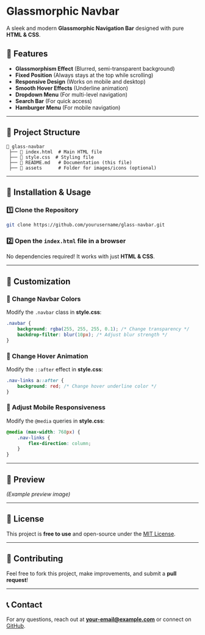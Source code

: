 # Glassmorphic Navbar

A sleek and modern **Glassmorphic Navigation Bar** designed with pure **HTML & CSS**.

## 📌 Features

- **Glassmorphism Effect** (Blurred, semi-transparent background)
- **Fixed Position** (Always stays at the top while scrolling)
- **Responsive Design** (Works on mobile and desktop)
- **Smooth Hover Effects** (Underline animation)
- **Dropdown Menu** (For multi-level navigation)
- **Search Bar** (For quick access)
- **Hamburger Menu** (For mobile navigation)

---

## 📁 Project Structure

```
📂 glass-navbar
 ├── 📄 index.html  # Main HTML file
 ├── 🎨 style.css  # Styling file
 ├── 📄 README.md   # Documentation (this file)
 ├── 📂 assets      # Folder for images/icons (optional)
```

---

## 🚀 Installation & Usage

### 1️⃣ Clone the Repository

```sh
git clone https://github.com/yourusername/glass-navbar.git
```

### 2️⃣ Open the `index.html` file in a browser

No dependencies required! It works with just **HTML & CSS**.

---

## 🎨 Customization

### 🔹 Change Navbar Colors

Modify the `.navbar` class in **style.css**:

```css
.navbar {
    background: rgba(255, 255, 255, 0.1); /* Change transparency */
    backdrop-filter: blur(10px); /* Adjust blur strength */
}
```

### 🔹 Change Hover Animation

Modify the `::after` effect in **style.css**:

```css
.nav-links a::after {
    background: red; /* Change hover underline color */
}
```

### 🔹 Adjust Mobile Responsiveness

Modify the `@media` queries in **style.css**:

```css
@media (max-width: 768px) {
    .nav-links {
        flex-direction: column;
    }
}
```

---

## 📸 Preview

&#x20;*(Example preview image)*

---

## 📜 License

This project is **free to use** and open-source under the [MIT License](LICENSE).

---

## 🤝 Contributing

Feel free to fork this project, make improvements, and submit a **pull request**!

---

## 📞 Contact

For any questions, reach out at [**your-email@example.com**](mailto\:your-email@example.com) or connect on [GitHub](https://github.com/yourusername).

